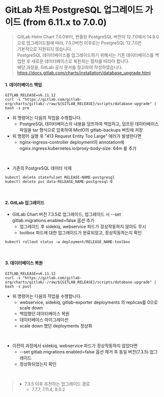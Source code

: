 # GitLab 차트 PostgreSQL 업그레이드 가이드 (from 6.11.x to 7.0.0)
> GitLab Helm Chart 7.0.0부터, 번들된 PostgreSQL 버전이 12.7.0에서 14.8.0으로 업그레이드됨에 따라,
> 7.0.0버전 이후로는 PostgreSQL 12.7.0은</br>
> 기본적으로 지원되지 않습니다.<br/>
> PostgreSQL 데이터베이스를 업그레이드하기 위해서는 기존 데이터베이스를 백업한 후 새로운 데이터베이스로 복원하는 절차를 따라야 합니다.<br/>
> 해당 과정을, GitLab 공식 문서를 참고하여 작성하였습니다.<br/>
> https://docs.gitlab.com/charts/installation/database_upgrade.html

#### 1. 데이터베이스 백업
```
GITLAB_RELEASE=v6.11.12
curl -s "https://gitlab.com/gitlab-org/charts/gitlab/-/raw/${GITLAB_RELEASE}/scripts/database-upgrade" | bash -s pre
```
- 위 명령어는 다음의 작업을 수행합니다.
    - PostgreSQL 데이터베이스의 내용을 덤프하여 백업하고, 덤프된 데이터베이스 파일을 tar 형식으로 압축하여 MinIO의 gitlab-backups 버킷에 저장
 - 위 명령어 실행 후 "413 Request Entity Too Large" 에러가 발생한다면
    - nginx-ingress-controller deployment의 annotation에 nginx.ingress.kubernetes.io/proxy-body-size: 64m 를 추가
<br/>

- 기존의 PostgreSQL 데이터 삭제

```
kubectl delete statefulset RELEASE-NAME-postgresql
kubectl delete pvc data-RELEASE_NAME-postgresql-0
```
<br/>

#### 2. GitLab 업그레이드
- GitLab Chart 버전 7.3.5로 업그레이드, 업그레이드 시 --set gitlab.migrations.enabled=false 옵션 추가 
    - 업그레이드 후 sidekiq, webservice 파드가 정상작동하지 않아도 무시
    - toolbox 파드에 대한 업그레이드가 완료되었고, 정상작동하는지 확인
```
kubectl rollout status -w deployment/RELEASE_NAME-toolbox
```
<br/>

#### 3. 데이터베이스 복원
```
GITLAB_RELEASE=v6.11.12
curl -s "https://gitlab.com/gitlab-org/charts/gitlab/-/raw/${GITLAB_RELEASE}/scripts/database-upgrade" | bash -s post
```
- 위 명령어는 다음의 작업을 수행합니다.
    - webservice, sidekiq, gitlab-exporter deployments 의 replicas를 0으로 scale down
    - 백업했던 데이터베이스 복원
    - 데이터베이스 마이그레이션
    - scale down 했던 deployments 정상화
<br/>

- 이전의 과정에서 sidekiq, webservice 파드가 정상작동하지 않았다면
    - --set gitlab.migrations.enabled=false 옵션 제거 후 동일 버전(7.3.5) 업그레이드
    - 정상화되었는지 확인
<br/>

> - 7.3.5 이후 추천하는 업그레이드 경로
>     - 7.7.7, 7.11.4, 8.0.2
